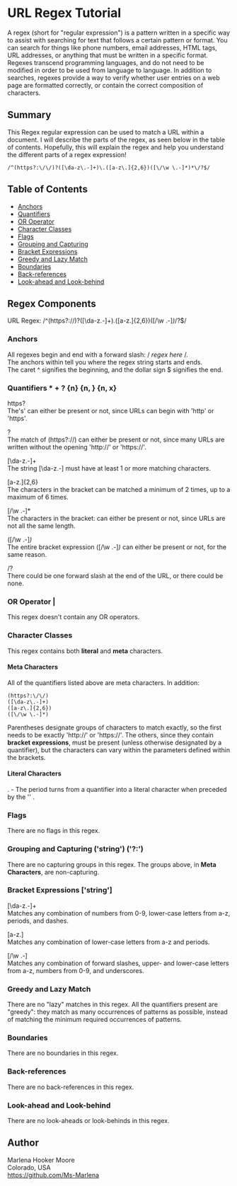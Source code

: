 # URL Regex Tutorial

A regex (short for "regular expression") is a pattern written in a specific way to assist with searching for text that follows a certain pattern or format. You can search for things like phone numbers, email addresses, HTML tags, URL addresses, or anything that must be written in a specific format. Regexes transcend programming languages, and do not need to be modified in order to be used from language to language. In addition to searches, regexes provide a way to verify whether user entries on a web page are formatted correctly, or contain the correct composition of characters.

## Summary
This Regex regular expression can be used to match a URL within a document.
I will describe the parts of the regex, as seen below in the table of contents. 
Hopefully, this will explain the regex and help you understand the different parts of a regex expression! 

    /^(https?:\/\/)?([\da-z\.-]+)\.([a-z\.]{2,6})([\/\w \.-]*)*\/?$/

## Table of Contents

- [Anchors](#anchors)
- [Quantifiers](#quantifiers)
- [OR Operator](#or-operator)
- [Character Classes](#character-classes)
- [Flags](#flags)
- [Grouping and Capturing](#grouping-and-capturing)
- [Bracket Expressions](#bracket-expressions)
- [Greedy and Lazy Match](#greedy-and-lazy-match)
- [Boundaries](#boundaries)
- [Back-references](#back-references)
- [Look-ahead and Look-behind](#look-ahead-and-look-behind)

## Regex Components

URL Regex:
    /^(https?:\/\/)?([\da-z\.-]+)\.([a-z\.]{2,6})([\/\w \.-]*)*\/?$/
    
### Anchors
All regexes begin and end with a forward slash: / <i>regex here</i> /.  
The anchors within tell you where the regex string starts and ends.  
The caret ^ signifies the beginning, and the dollar sign $ signifies the end.

### Quantifiers * + ? {n} {n, } {n, x} 

https?   
The's' can either be present or not, since URLs can begin with 'http' or 'https'. 

\?  
The match of (https?:\/\/) can either be present or not, since many URLs are written without the opening 'http://' or 'https://'. 

[\da-z\.-]+  
The string [\da-z\.-] must have at least 1 or more matching characters. 

[a-z\.]{2,6}   
The characters in the bracket can be matched a minimum of 2 times, up to a maximum of 6 times.

[\/\w \.-]*  
The characters in the bracket: can either be present or not, since URLs are not all the same length.

([\/\w \.-]*)*   
The entire bracket expression ([\/\w \.-]*)* can either be present or not, for the same reason.

\/?   
There could be one forward slash at the end of the URL, or there could be none. 

### OR Operator |
This regex doesn't contain any OR operators.

### Character Classes
This regex contains both **literal** and **meta** characters. 
#### Meta Characters 
All of the quantifiers listed above are meta characters. In addition:

    (https?:\/\/)
    ([\da-z\.-]+)
    ([a-z\.]{2,6})
    ([\/\w \.-]*)
Parentheses designate groups of characters to match exactly, so the first needs to be exactly 'http://' or 'https://'. The others, since they contain **bracket expressions**, must be present (unless otherwise designated by a quantifier), but the characters can vary within the parameters defined within the brackets.

#### Literal Characters

\. - The period turns from a quantifier into a literal character when preceded by the '\' . 

### Flags
There are no flags in this regex.

### Grouping and Capturing ('string') ('?:')
There are no capturing groups in this regex. The groups above, in **Meta Characters**, are non-capturing.

### Bracket Expressions ['string']
[\da-z\.-]+   
Matches any combination of numbers from 0-9, lower-case letters from a-z, periods, and dashes.

[a-z\.]  
Matches any combination of lower-case letters from a-z and periods.

[\/\w \.-]  
Matches any combination of forward slashes, upper- and lower-case letters from a-z, numbers from 0-9, and underscores.

### Greedy and Lazy Match
There are no "lazy" matches in this regex. All the quantifiers present are "greedy": they match as many occurrences of patterns as possible, instead of matching the minimum required occurrences of patterns.

### Boundaries
There are no boundaries in this regex.

### Back-references
There are no back-references in this regex.

### Look-ahead and Look-behind
There are no look-aheads or look-behinds in this regex.

## Author
Marlena Hooker Moore  
Colorado, USA  
https://github.com/Ms-Marlena  


